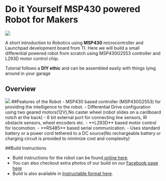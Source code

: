 
# Do it Yourself MSP430 powered Robot for Makers

<img src="http://xanthium.in/sites/default/files/site-images/launchpad-robot/msp430-launchpad-robot-booster-pack.jpg" />



A short introduction to Robotics using **MSP430** microcontroller and Launchpad development board from TI.
Here we will build a small differential powered robot from scratch using MSP430G2553 controller and L293D motor control chip.

Tutorial follows a **DIY ethic** and can be assembled easily with things lying around in your garage

## Overview
<img src = "http://www.xanthium.in/sites/default/files/site-images/launchpad-robot-electronics/MSP430-launchpad-robot-block-diagram.jpg" />
##Features of the Robot
 - MSP430 based controller (MSP430G2553) for providing the intelligence to the robot.
 - Differential Drive configuration using two geared motors(12V),No caster wheel (robot slides on a cardboard notch at the back)
 - 6 bit external port for connecting line sensors, IR obstacle sensors, wheel encoders etc.
 - **L293D** based motor control for locomotion.
 - **RS485** based serial communication.
 - Uses standard battery or a power cord tethered to a DC source(No rechargeable battery or charging circuit is provided to minimize cost and complexity)

##Build Instructions
 - Build instructions for the robot can be found<a href = "http://xanthium.in/make-your-own-msp430-launchpad-robot"> online here</a>.
 - You can also checkout extra photos of our build on our <a href = "https://web.facebook.com/media/set/?set=a.998687233498271.1073741830.986869871346674&type=3&_rdr">Facebook page here</a>  
 - Build is also available in <a href = "http://www.instructables.com/id/Building-a-Robot-using-MSP430-Launchpad/">Instructable format here</a>.
 


